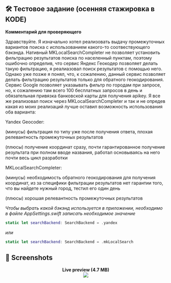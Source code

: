 ## 🛠 Тестовое задание (осенняя стажировка в KODE)

**Комментарий для проверяющего**

Здравствуйте. Я изначально хотел реализовать выдачу промежуточных вариантов поиска с использованием какого-то соотвествующего бэкэнда. Нативный MKLocalSearchCompleter не позволяет установить фильтрацию результатов поиска по населенный пунктам, поэтому ошибочно определив, что сервис Яндекс Геокодер позволяет делать такую фильтрацию, я реалиазовал поиск результатов с помощью него. Однако уже позже я понял, что, к сожалению, данный сервис позволяет делать фильтрацию результатов только для обратного геокодирования. Сервис Google позволяет указаывать фильтр по городам при запросе, но, к сожалению там всего 100 бесплатных запросов в день и обязательная привязка банковской карты для получения apikey. Я все же реализовал поиск через MKLocalSearchCompleter и так и не опредев какая из моих реализаций лучше оставил возможность использования оба варианта:

Yandex Geocoder: 

(минусы) фильтрация по типу уже после получения ответа, плохая релевантность промежуточных результатов 

(плюсы) получение координат сразу, почти гарантированное получение результата при полном вводе названия, работал основываясь на него почти весь цикл разработки
                
 MKLocalSearchCompleter: 
 
 (минусы) необходимость обратного геокодирования для получения координат, из за специфики фильтрации результатов нет гарантии того, что вы найдете нужный город, тестил его один день 
 
 (плюсы) хорошая релевантность промежуточных результатов

*Чтобы выбрать какой бэкэнд используется в приложении, необходимо в файле AppSettings.swift записать необходимое значение* 

```swift
static let searchBackend: SearchBackend = .yandex 
```
 *или*
 ```swift
static let searchBackend: SearchBackend = .mkLocalSearch
```

## 📸 Screenshots

<p align="center">
  <strong>Live preview (4.7 MB)</strong> <br />
  <img src="https://user-images.githubusercontent.com/18668589/97268100-09665700-1834-11eb-93a5-f4c9668bb5c5.gif" />
</p>

